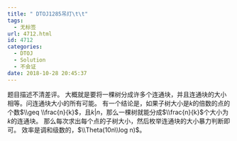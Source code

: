 ```yaml
---
title: " DTOJ1285吊灯\t\t"
tags:
  - 无标签
url: 4712.html
id: 4712
categories:
  - DTOJ
  - Solution
  - 不会证
date: 2018-10-28 20:45:37
---
```


题目描述不清差评。 大概就是要将一棵树分成许多个连通块，并且连通块的大小相等。问连通块大小的所有可能。 有一个结论是，如果子树大小是$k$的倍数的点的个数$\\geq \\frac{n}{k}$，且$k|n$，那么一棵树就能分成$\\frac{n}{k}$个大小为$k$的连通块。 那么每次求出每个点的子树大小，然后枚举连通块的大小暴力判断即可。 效率是调和级数的，$\\Theta(10n\\log n)$。